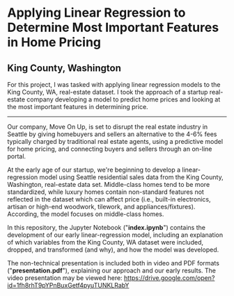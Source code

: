 # Applying Linear Regression to Determine Most Important Features in Home Pricing
## King County, Washington

For this project, I was tasked with applying linear regression models to the King County, WA, real-estate dataset.  I took the approach of a startup real-estate company developing a model to predict home prices and looking at the most important features in determining price.  

* * *

Our company, Move On Up, is set to disrupt the real estate industry in Seattle by giving homebuyers and sellers an alternative to the 4-6% fees typically charged by traditional real estate agents, using a predictive model for home pricing, and connecting buyers and sellers through an on-line portal. 

At the early age of our startup, we're beginning to develop a linear-regression model using Seattle residential sales data from the King County, Washington, real-estate data set. Middle-class homes tend to be more standardized, while luxury homes contain non-standard features not reflected in the dataset which can affect price (i.e., built-in electronics, artisan or high-end woodwork, tilework, and appliances/fixtures).  According, the model focuses on middle-class homes. 

In this repository, the Jupyter Notebook ("**index.ipynb**") contains the development of our early linear-regression model, including an explanation of which variables from the King County, WA dataset were included, dropped, and transformed (and why), and how the model was developed. 

The non-technical presentation is included both in video and PDF formats ("**presentation.pdf**"), explaining our approach and our early results. The video presentation may be viewed here: https://drive.google.com/open?id=1fh8rhT9pYPnBuxGetf4pyuTUNKLRabY
